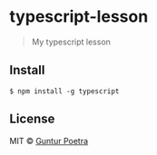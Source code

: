 # typescript-lesson

> My typescript lesson


## Install

```
$ npm install -g typescript
```




## License

MIT © [Guntur Poetra](http://guntur.starmediateknik.com)
